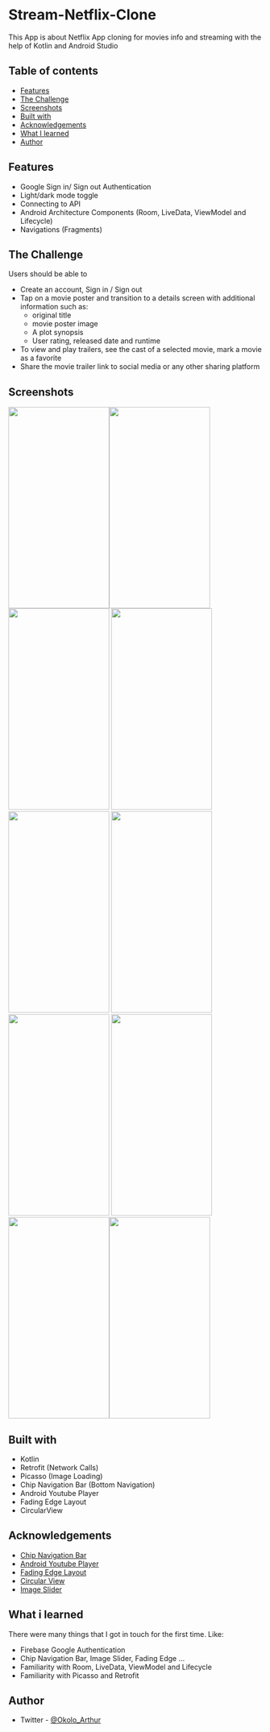 
# Stream-Netflix-Clone

This App is about Netflix App cloning for movies info and streaming with the help of Kotlin and Android Studio

## Table of contents

- [Features](https://github.com/OkoloArt/Stream-Netflix-Clone#features)
- [The Challenge](https://github.com/OkoloArt/Stream-Netflix-Clone#the-challenge)
- [Screenshots](https://github.com/OkoloArt/Stream-Netflix-Clone#screenshots)
- [Built with](https://github.com/OkoloArt/Stream-Netflix-Clone#built-with)
- [Acknowledgements](https://github.com/OkoloArt/Stream-Netflix-Clone#acknowledgements)
- [What I learned](https://github.com/OkoloArt/Stream-Netflix-Clone#what-i-learned)
- [Author](https://github.com/OkoloArt/Stream-Netflix-Clone#author)

## Features

- Google Sign in/ Sign out Authentication
- Light/dark mode toggle
- Connecting to API
- Android Architecture Components (Room, LiveData, ViewModel and Lifecycle)
- Navigations (Fragments)

## The Challenge

Users should be able to
- Create an account, Sign in / Sign out
- Tap on a movie poster and transition to a details screen with additional information such as:
    - original title
    - movie poster image
    - A plot synopsis
    - User rating, released date and runtime
- To view and play trailers, see the cast of a selected movie, mark a movie as a favorite
- Share the movie trailer link to social media or any other sharing platform

## Screenshots

<img src="https://user-images.githubusercontent.com/54189037/169931399-98e5e08b-5801-4be0-9e3e-b5d2b5084d57.png" width="200" height="400"><img src="https://user-images.githubusercontent.com/54189037/169932547-c298cbed-0deb-4fa5-954f-b46e3ef3cc72.png" width="200" height="400"><img src="https://user-images.githubusercontent.com/54189037/169932557-f247d015-34d9-4474-b19f-70bb680c12e8.png" width="200" height="400">
<img src="https://user-images.githubusercontent.com/54189037/169932564-98c3689b-6218-4807-9d49-72c2c4f5c797.png" width="200" height="400">
<img src="https://user-images.githubusercontent.com/54189037/169932568-305859b9-28f1-4194-a417-9c24a2268a75.png" width="200" height="400">
<img src="https://user-images.githubusercontent.com/54189037/169932573-4da4eabc-b436-4f3f-9d49-7999097e33ea.png" width="200" height="400"><img src="https://user-images.githubusercontent.com/54189037/169932579-1d557753-49c0-4ea6-92a5-68e3c407ba21.png" width="200" height="400">
<img src="https://user-images.githubusercontent.com/54189037/169932584-9775923b-f237-4fbc-8788-ef3dc2d4c710.png" width="200" height="400">
<img src="https://user-images.githubusercontent.com/54189037/169932597-d9523d56-7666-452b-b110-81c3f49d9d55.png" width="200" height="400"><img src="https://user-images.githubusercontent.com/54189037/169932603-633efdb1-faa0-4b3b-99cb-f8bb3e85dffd.png" width="200" height="400">

## Built with

- Kotlin
- Retrofit (Network Calls)
- Picasso (Image Loading)
- Chip Navigation Bar (Bottom Navigation)
- Android Youtube Player
- Fading Edge Layout
- CircularView

## Acknowledgements

 - [Chip Navigation Bar](https://github.com/ismaeldivita/chip-navigation-bar)
 - [Android Youtube Player](https://github.com/PierfrancescoSoffritti/android-youtube-player)
 - [Fading Edge Layout](https://github.com/bosphere/Android-FadingEdgeLayout)
 - [Circular View](https://github.com/hdodenhof/CircleImageView)
 - [Image Slider](https://github.com/denzcoskun/ImageSlideshow)

## What i learned

There were many things that I got in touch for the first time. Like:

- Firebase Google Authentication
- Chip Navigation Bar, Image Slider, Fading Edge ...
- Familiarity with Room, LiveData, ViewModel and Lifecycle
- Familiarity with Picasso and Retrofit

## Author

- Twitter - [@Okolo_Arthur](https://github.com/ismaeldivita/chip-navigation-bar)
